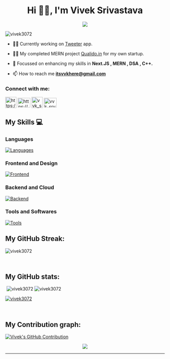 <h1 align="center">Hi 🙋‍♂️, I'm Vivek Srivastava</h1>
<p align="center">
  <a href="https://github.com/DenverCoder1/readme-typing-svg"><img src="https://readme-typing-svg.herokuapp.com/?lines=A%20Full-stack%20web%20developer,;An%20enthusiast%20UI%2FUX%20Designer,;Always%20learning%20new%20things.&font=Fira%20Code&center=true&width=440&height=45&color=D93A7C&vCenter=true&size=24"></a>
</p>
<p align="left"> <img src="https://komarev.com/ghpvc/?username=vivek3072&label=Profile%20views&color=0e75b6&style=flat" alt="vivek3072" /> </p>

- 👨‍💻 Currently working on [Tweeter](https://twitter-clone-zwb6.onrender.com/) app.

- 👨‍💻 My completed MERN project [Qualido.in](https://www.qualido.in/) for my own startup.

- 🌱 Focussed on enhancing my skills in  **Next.JS , MERN , DSA , C++.**

<!-- - 💬 Ask me about **Next , React , Html , Css , Figma .** -->

- 📫 How to reach me **itsvvkhere@gmail.com**

<!-- - 👨‍💻 My portfolio [https://vivek-srivastava.herokuapp.com/](https://vivek-srivastava.herokuapp.com/) -->

<!-- - 📫 Hire me as UI/UX designer https://www.fiverr.com/share/bmREaq -->

<h3>Connect with me:</h3>
<p>
<a href="https://www.linkedin.com/in/vivek-srivastava-2b3642202" target="blank"><img align="center" src="https://upload.wikimedia.org/wikipedia/commons/thumb/8/81/LinkedIn_icon.svg/2048px-LinkedIn_icon.svg.png" alt="https://www.linkedin.com/in/vivek-srivastava-2b3642202" height="35" width="35" /></a>
<!-- <a href="https://vivek-srivastava.netlify.app/" target="blank"><img align="center" src="https://vivek-srivastava.netlify.app/static/media/Vivek.aa8df3ee6a7b9683eae4f54786395885.svg" alt="https://www.linkedin.com/in/vivek-srivastava-2b3642202" height="30" width="40" /></a> -->
  <a href="https://www.youtube.com/@viveksrivastava3072" target="blank"><img align="center" src="https://upload.wikimedia.org/wikipedia/commons/thumb/0/09/YouTube_full-color_icon_%282017%29.svg/2560px-YouTube_full-color_icon_%282017%29.svg.png" alt="https://www.youtube.com/@viveksrivastava3072" height="30" width="40" /></a>
  <a href="https://www.instagram.com/vvk_srvstv_/" target="blank"><img align="center" src="https://upload.wikimedia.org/wikipedia/commons/thumb/e/e7/Instagram_logo_2016.svg/768px-Instagram_logo_2016.svg.png" alt="vvk_srvstv_" height="35" width="35" /></a>
  <a href="https://twitter.com/itsvvkhere" target="blank"><img align="center" src="https://raw.githubusercontent.com/rahuldkjain/github-profile-readme-generator/master/src/images/icons/Social/twitter.svg" alt="vvk_srvstv_" height="30" width="40" /></a>
</p>

<h2> My Skills 💻 </h2>
 <!-- ### Web Development
[![Frontend](https://skillicons.dev/icons?i=html,css,bootstrap,tailwind,sass,js,ts,nodejs,express,mongo,react,redux,angular)]() -->

### Languages
[![Languages](https://skillicons.dev/icons?i=cpp,c,js,java)](https://github.com/Vivek3072)

### Frontend and Design
[![Frontend](https://skillicons.dev/icons?i=next,react,js,ts,html,css,sass,bootstrap,tailwind,redux,figma)](https://github.com/Vivek3072)

### Backend and Cloud
[![Backend](https://skillicons.dev/icons?i=nodejs,express,mongo,mysql,firebase,aws)](https://github.com/Vivek3072)
<!-- <a style="background-color: #242424;">
<img src="https://itsolution24x7.com/blog/wp-content/uploads/2020/06/socketio.png" height="50" width="50" />
</a> -->

### Tools and Softwares
[![Tools](https://skillicons.dev/icons?i=git,github,vscode,postman,heroku,netlify,vercel,docker)](https://github.com/Vivek3072)

<h2> My GitHub Streak:</h2>
<p><img align="center" src="https://github-readme-streak-stats.herokuapp.com/?user=vivek3072&theme=radical" alt="vivek3072" /></p><br/>
<!-- //algolia  -->
<h2> My GitHub stats:</h2>
<p>&nbsp;<img src="https://github-readme-stats.vercel.app/api?username=vivek3072&show_icons=true&locale=en&theme=radical" alt="vivek3072" />
<!--   <br /> -->
<img src="https://github-readme-stats.vercel.app/api/top-langs?username=vivek3072&show_icons=true&locale=en&layout=compact&theme=radical" alt="vivek3072" /></p>
<p> <a href="https://github.com/ryo-ma/github-profile-trophy"><img src="https://github-profile-trophy.vercel.app/?username=vivek3072&column=6&margin-w=10&margin-h=10&theme=radical" alt="vivek3072" /></a> </p>

<br/>
<h2> My Contribution graph:</h2>
<p>
  <a href="https://github.com/Vivek3072">
    <img src="https://github-profile-summary-cards.vercel.app/api/cards/profile-details?username=Vivek3072&show_icons=true&&locale=en&layout=compact&theme=radical" alt="Vivek's GitHub Contribution"/>
  </a>
</p>

<p align="center">
  <a href="https://github.com/DenverCoder1/readme-typing-svg"><img src="https://readme-typing-svg.herokuapp.com/?lines=See%20you%20next%20time🤗.&font=Fira%20Code&center=true&width=440&height=45&color=D93A7C&vCenter=true&size=24"></a>
</p>
<hr/>
